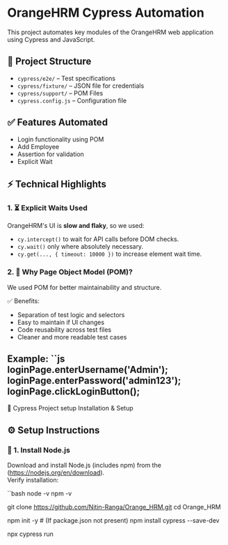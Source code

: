 # OrangeHRM Cypress Automation 

This project automates key modules of the OrangeHRM web application using Cypress and JavaScript.

## 📂 Project Structure

- `cypress/e2e/` – Test specifications
- `cypress/fixture/` – JSON file for credentials
- `cypress/support/` – POM Files
- `cypress.config.js` – Configuration file

## ✅ Features Automated

- Login functionality using POM
- Add Employee
- Assertion for validation
- Explicit Wait


## ⚡ Technical Highlights

### 1. ⏳ **Explicit Waits Used**
OrangeHRM's UI is **slow and flaky**, so we used:
- `cy.intercept()` to wait for API calls before DOM checks.
- `cy.wait()` only where absolutely necessary.
- `cy.get(..., { timeout: 10000 })` to increase element wait time.

### 2. 🧱 **Why Page Object Model (POM)?**

We used POM for better maintainability and structure.

✅ Benefits:
- Separation of test logic and selectors  
- Easy to maintain if UI changes  
- Code reusability across test files  
- Cleaner and more readable test cases

Example:
``js
loginPage.enterUsername('Admin');
loginPage.enterPassword('admin123');
loginPage.clickLoginButton();
--------------------------------------------------------------------------------------------------------
🔧 Cypress Project setup Installation & Setup

## ⚙️ Setup Instructions

### 🔹 1. Install Node.js

Download and install Node.js (includes npm) from the (https://nodejs.org/en/download).  
Verify installation:

``bash
node -v
npm -v

git clone https://github.com/Nitin-Ranga/Orange_HRM.git
cd Orange_HRM

npm init -y                    # (If package.json not present)
npm install cypress --save-dev

npx cypress run

